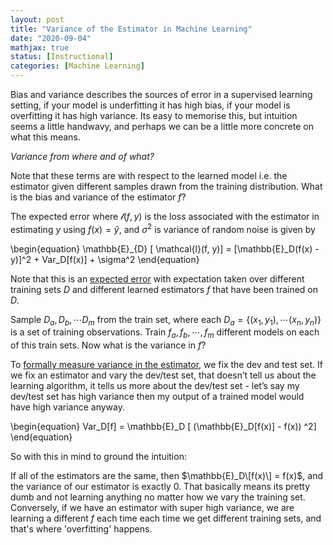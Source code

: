 ```yaml
---
layout: post
title: "Variance of the Estimator in Machine Learning"
date: "2020-09-04"
mathjax: true
status: [Instructional]
categories: [Machine Learning]
---
```


Bias and variance describes the sources of error in a supervised learning setting, if your model is underfitting it has high bias, if your model is overfitting it has high variance. Its easy to memorise this, but intuition seems a little handwavy, and perhaps we can be a little more concrete on what this means. 

*Variance from where and of what?* 

Note that these terms are with respect to the learned model i.e. the
estimator given different samples drawn from the training distribution. What is the bias and
variance of the estimator $f$?

The expected error where $\mathcal{l}(f, y)$ is the loss associated with the estimator in
estimating $y$ using $f(x)=\hat{y}$, and $\sigma^2$ is variance of random noise is given by

\begin{equation}
\mathbb{E}_{D} [ \mathcal{l}(f, y)] = \[\mathbb{E}_D(f(x) - y)\]^2 + Var_D[f(x)] + \sigma^2
\end{equation}

Note that this is an <u>expected error</u> with expectation taken over different training sets
$D$ and different learned estimators $f$ that have been trained on $D$.

Sample $D_a, D_b, \cdots D_m$ from the train set, where each $D_a = \{(x_1, y_1), \cdots (x_n, y_n) \}$ is a set of training observations. Train $f_a, f_b, \cdots, f_m$ different models on each of this train sets. Now what is the variance in $f$?

To <u>formally measure variance in the estimator</u>, we fix the dev and test set. If we fix an estimator and vary the dev/test set, that doesn’t tell us about the learning algorithm, it tells us more about the dev/test set - let’s say my dev/test set has high variance then my output of a trained model would have high variance anyway. 


\begin{equation}
Var_D\[f\] = \mathbb{E}_D \[ (\mathbb{E}_D\[f(x)\] - f(x)) ^2\]
\end{equation}


So with this in mind to ground the intuition:


If all of the estimators are the same, then $\mathbb{E}_D\[f(x)\] = f(x)$, and the variance of our estimator is exactly 0. That basically means its pretty dumb and not learning anything no matter how we vary the training set. Conversely, if we have an estimator with super high variance, we are learning a different $f$ each time each time we get different training sets, and that's where 'overfitting' happens.
